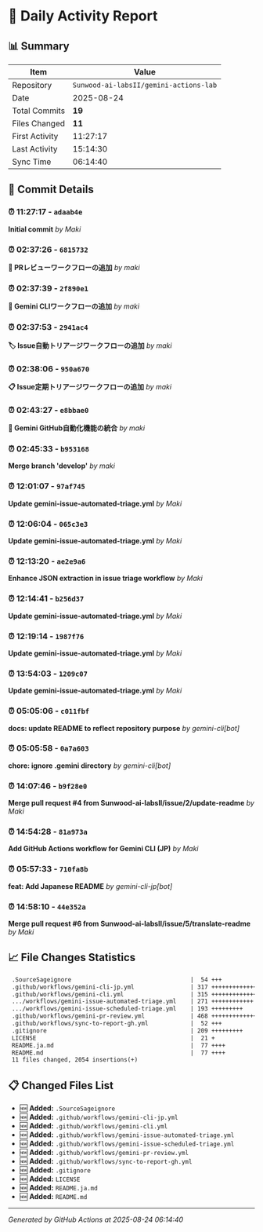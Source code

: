 # 📅 Daily Activity Report

## 📊 Summary
| Item | Value |
|------|-------|
| Repository | `Sunwood-ai-labsII/gemini-actions-lab` |
| Date | 2025-08-24 |
| Total Commits | **19** |
| Files Changed | **11** |
| First Activity | 11:27:17 |
| Last Activity | 15:14:30 |
| Sync Time | 06:14:40 |

## 📝 Commit Details

### ⏰ 11:27:17 - `adaab4e`
**Initial commit**
*by Maki*

### ⏰ 02:37:26 - `6815732`
**🤖 PRレビューワークフローの追加**
*by maki*

### ⏰ 02:37:39 - `2f890e1`
**💬 Gemini CLIワークフローの追加**
*by maki*

### ⏰ 02:37:53 - `2941ac4`
**🏷️ Issue自動トリアージワークフローの追加**
*by maki*

### ⏰ 02:38:06 - `950a670`
**📋 Issue定期トリアージワークフローの追加**
*by maki*

### ⏰ 02:43:27 - `e8bbae0`
**🔀 Gemini GitHub自動化機能の統合**
*by maki*

### ⏰ 02:45:33 - `b953168`
**Merge branch 'develop'**
*by maki*

### ⏰ 12:01:07 - `97af745`
**Update gemini-issue-automated-triage.yml**
*by Maki*

### ⏰ 12:06:04 - `065c3e3`
**Update gemini-issue-automated-triage.yml**
*by Maki*

### ⏰ 12:13:20 - `ae2e9a6`
**Enhance JSON extraction in issue triage workflow**
*by Maki*

### ⏰ 12:14:41 - `b256d37`
**Update gemini-issue-automated-triage.yml**
*by Maki*

### ⏰ 12:19:14 - `1987f76`
**Update gemini-issue-automated-triage.yml**
*by Maki*

### ⏰ 13:54:03 - `1209c07`
**Update gemini-issue-automated-triage.yml**
*by Maki*

### ⏰ 05:05:06 - `c011fbf`
**docs: update README to reflect repository purpose**
*by gemini-cli[bot]*

### ⏰ 05:05:58 - `0a7a603`
**chore: ignore .gemini directory**
*by gemini-cli[bot]*

### ⏰ 14:07:46 - `b9f28e0`
**Merge pull request #4 from Sunwood-ai-labsII/issue/2/update-readme**
*by Maki*

### ⏰ 14:54:28 - `81a973a`
**Add GitHub Actions workflow for Gemini CLI (JP)**
*by Maki*

### ⏰ 05:57:33 - `710fa8b`
**feat: Add Japanese README**
*by gemini-cli-jp[bot]*

### ⏰ 14:58:10 - `44e352a`
**Merge pull request #6 from Sunwood-ai-labsII/issue/5/translate-readme**
*by Maki*

## 📈 File Changes Statistics

```diff
 .SourceSageignore                                  |  54 +++
 .github/workflows/gemini-cli-jp.yml                | 317 ++++++++++++++
 .github/workflows/gemini-cli.yml                   | 315 ++++++++++++++
 .../workflows/gemini-issue-automated-triage.yml    | 271 ++++++++++++
 .../workflows/gemini-issue-scheduled-triage.yml    | 193 +++++++++
 .github/workflows/gemini-pr-review.yml             | 468 +++++++++++++++++++++
 .github/workflows/sync-to-report-gh.yml            |  52 +++
 .gitignore                                         | 209 +++++++++
 LICENSE                                            |  21 +
 README.ja.md                                       |  77 ++++
 README.md                                          |  77 ++++
 11 files changed, 2054 insertions(+)
```

## 📋 Changed Files List

- 🆕 **Added:** `.SourceSageignore`
- 🆕 **Added:** `.github/workflows/gemini-cli-jp.yml`
- 🆕 **Added:** `.github/workflows/gemini-cli.yml`
- 🆕 **Added:** `.github/workflows/gemini-issue-automated-triage.yml`
- 🆕 **Added:** `.github/workflows/gemini-issue-scheduled-triage.yml`
- 🆕 **Added:** `.github/workflows/gemini-pr-review.yml`
- 🆕 **Added:** `.github/workflows/sync-to-report-gh.yml`
- 🆕 **Added:** `.gitignore`
- 🆕 **Added:** `LICENSE`
- 🆕 **Added:** `README.ja.md`
- 🆕 **Added:** `README.md`

---
*Generated by GitHub Actions at 2025-08-24 06:14:40*
